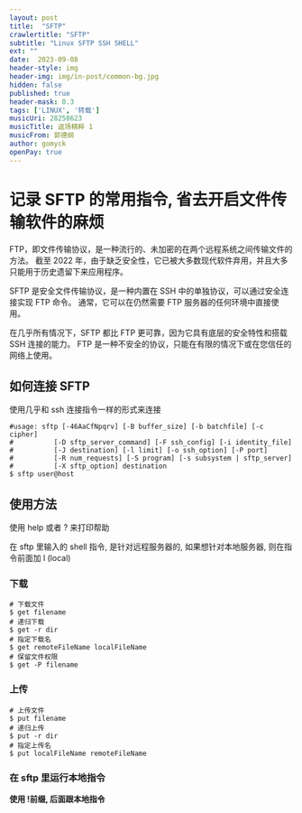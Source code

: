 ```yaml
---
layout: post
title:  "SFTP"
crawlertitle: "SFTP"
subtitle: "Linux SFTP SSH SHELL"
ext: ""
date:  2023-09-08
header-style: img
header-img: img/in-post/common-bg.jpg
hidden: false
published: true
header-mask: 0.3
tags: ['LINUX', '转载']
musicUri: 28258623
musicTitle: 返场精粹 1
musicFrom: 郭德纲
author: gomyck
openPay: true
---
```


# 记录 SFTP 的常用指令, 省去开启文件传输软件的麻烦

FTP，即文件传输协议，是一种流行的、未加密的在两个远程系统之间传输文件的方法。 截至 2022 年，由于缺乏安全性，它已被大多数现代软件弃用，并且大多只能用于历史遗留下来应用程序。

SFTP 是安全文件传输协议，是一种内置在 SSH 中的单独协议，可以通过安全连接实现 FTP 命令。 通常，它可以在仍然需要 FTP 服务器的任何环境中直接使用。

在几乎所有情况下，SFTP 都比 FTP 更可靠，因为它具有底层的安全特性和搭载 SSH 连接的能力。 FTP 是一种不安全的协议，只能在有限的情况下或在您信任的网络上使用。

## 如何连接 SFTP

使用几乎和 ssh 连接指令一样的形式来连接
```shell
#usage: sftp [-46AaCfNpqrv] [-B buffer_size] [-b batchfile] [-c cipher]
#          [-D sftp_server_command] [-F ssh_config] [-i identity_file]
#          [-J destination] [-l limit] [-o ssh_option] [-P port]
#          [-R num_requests] [-S program] [-s subsystem | sftp_server]
#          [-X sftp_option] destination
$ sftp user@host
```

## 使用方法

使用 help 或者 ? 来打印帮助

在 sftp 里输入的 shell 指令, 是针对远程服务器的, 如果想针对本地服务器, 则在指令前面加 l (local)

### 下载

```shell
# 下载文件
$ get filename
# 递归下载
$ get -r dir
# 指定下载名
$ get remoteFileName localFileName
# 保留文件权限
$ get -P filename
```

### 上传

```shell
# 上传文件
$ put filename
# 递归上传
$ put -r dir
# 指定上传名
$ put localFileName remoteFileName
```

### 在 sftp 里运行本地指令

**使用 !前缀, 后面跟本地指令**

